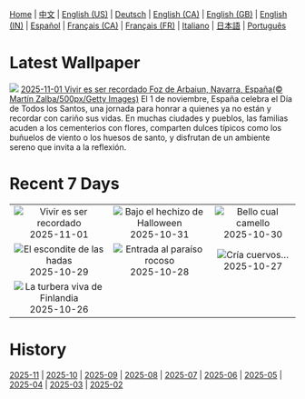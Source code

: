 [Home](../README.md) | [中文](zh-CN.md) | [English (US)](en-US.md) | [Deutsch](de-DE.md) | [English (CA)](en-CA.md) | [English (GB)](en-GB.md) | [English (IN)](en-IN.md) | [Español](es-ES.md) | [Français (CA)](fr-CA.md) | [Français (FR)](fr-FR.md) | [Italiano](it-IT.md) | [日本語](ja-JP.md) | [Português](pt-BR.md)

# Latest Wallpaper
![](https://www.bing.com/th?id=OHR.AutumSaints_ES-ES0641147491_UHD.jpg)
[2025-11-01 Vivir es ser recordado Foz de Arbaiun, Navarra, España(© Martín Zalba/500px/Getty Images)](https://www.bing.com/th?id=OHR.AutumSaints_ES-ES0641147491_UHD.jpg)
El 1 de noviembre, España celebra el Día de Todos los Santos, una jornada para honrar a quienes ya no están y recordar con cariño sus vidas. En muchas ciudades y pueblos, las familias acuden a los cementerios con flores, comparten dulces típicos como los buñuelos de viento o los huesos de santo, y disfrutan de un ambiente sereno que invita a la reflexión.

# Recent 7 Days
|  |  |  |
|:---:|:---:|:---:|
| ![](https://www.bing.com/th?id=OHR.AutumSaints_ES-ES0641147491_400x240.jpg "Vivir es ser recordado") 2025-11-01 | ![](https://www.bing.com/th?id=OHR.BranCastle_ES-ES0559707677_400x240.jpg "Bajo el hechizo de Halloween") 2025-10-31 | ![](https://www.bing.com/th?id=OHR.PushkarFair_ES-ES0743477785_400x240.jpg "Bello cual camello") 2025-10-30 |
| ![](https://www.bing.com/th?id=OHR.FanalForest_ES-ES0574680440_400x240.jpg "El escondite de las hadas") 2025-10-29 | ![](https://www.bing.com/th?id=OHR.TepliceRocks_ES-ES0482796188_400x240.jpg "Entrada al paraíso rocoso") 2025-10-28 | ![](https://www.bing.com/th?id=OHR.AfricanRaven_ES-ES0390865860_400x240.jpg "Cría cuervos…") 2025-10-27 |
| ![](https://www.bing.com/th?id=OHR.MartimoaapaFinland_ES-ES0251068328_400x240.jpg "La turbera viva de Finlandia") 2025-10-26 |  |  |

# History
[2025-11](../archives/wallpaper/es-ES/w_2025_11.md) | [2025-10](../archives/wallpaper/es-ES/w_2025_10.md) | [2025-09](../archives/wallpaper/es-ES/w_2025_09.md) | [2025-08](../archives/wallpaper/es-ES/w_2025_08.md) | [2025-07](../archives/wallpaper/es-ES/w_2025_07.md) | [2025-06](../archives/wallpaper/es-ES/w_2025_06.md) | [2025-05](../archives/wallpaper/es-ES/w_2025_05.md) | [2025-04](../archives/wallpaper/es-ES/w_2025_04.md) | [2025-03](../archives/wallpaper/es-ES/w_2025_03.md) | [2025-02](../archives/wallpaper/es-ES/w_2025_02.md)
